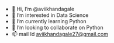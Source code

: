 - 👋 Hi, I’m @aviikhandagale
- 👀 I’m interested in Data Science
- 🌱 I’m currently learning Python
- 💞️ I’m looking to collaborate on Python
- 📫 mail Id aviikhandagale27@gmail.com

<!---
aviikhandagale/aviikhandagale is a ✨ special ✨ repository because its `README.md` (this file) appears on your GitHub profile.
You can click the Preview link to take a look at your changes.
--->

